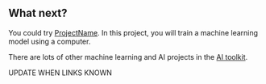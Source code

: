 ## What next?

You could try [ProjectName](https://projects.raspberrypi.org/en/projects/project-name). In this project, you will train a machine learning model using a computer.

There are lots of other machine learning and AI projects in the [AI toolkit](https://projects.raspberrypi.org/en/raspberrypi/pathway-name).

UPDATE WHEN LINKS KNOWN
